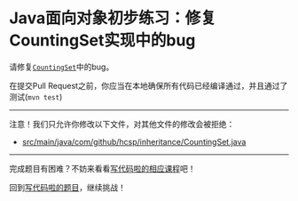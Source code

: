 # Java面向对象初步练习：修复CountingSet实现中的bug

请修复[`CountingSet`](https://github.com/hcsp/fix-counting-hashset/blob/master/src/main/java/com/github/hcsp/inheritance/CountingSet.java)中的bug。

在提交Pull Request之前，你应当在本地确保所有代码已经编译通过，并且通过了测试(`mvn test`)

-----
注意！我们只允许你修改以下文件，对其他文件的修改会被拒绝：
- [src/main/java/com/github/hcsp/inheritance/CountingSet.java](https://github.com/hcsp/fix-counting-hashset/blob/master/src/main/java/com/github/hcsp/inheritance/CountingSet.java)
-----


完成题目有困难？不妨来看看[写代码啦的相应课程](https://xiedaimala.com/tasks/661cd7ab-7fea-47d0-8e11-555d6fca751d)吧！

回到[写代码啦的题目](https://xiedaimala.com/tasks/661cd7ab-7fea-47d0-8e11-555d6fca751d/quizzes/6c87ef57-7f06-4af2-9112-86dd27ff099d)，继续挑战！
